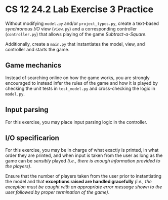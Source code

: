 # CS 12 24.2 Lab Exercise 3 Practice

Without modifying `model.py` and/or `project_types.py`, create a text-based _synchronous I/O_ view (`view.py`) and a corresponding controller (`controller.py`) that allows playing of the game _Subtract-a-Square_.

Additionally, create a `main.py` that instantiates the model, view, and controller and starts the game.

## Game mechanics

Instead of searching online on how the game works, you are strongly encouraged to instead infer the rules of the game and how it is played by checking the unit tests in `test_model.py` and cross-checking the logic in `model.py`.

## Input parsing

For this exercise, you may place input parsing logic in the controller.

## I/O specificarion

For this exercise, you may be in charge of what exactly is printed, in what order they are printed, and when input is taken from the user as long as the game can be _sensibly_ played _(i.e., there is enough information provided to the players)_.

Ensure that the number of players taken from the user prior to instantiating the model and that **exceptions raised are handled gracefully** _(i.e., the exception must be caught with an appropriate error message shown to the user followed by proper termination of the game)_.
